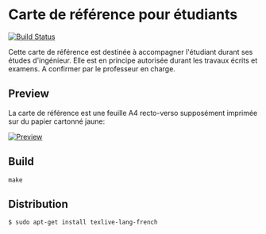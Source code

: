 # Carte de référence pour étudiants

[![Build Status](https://travis-ci.org/heig-vd-tin/refcard.svg?branch=master)](https://travis-ci.org/heig-vd-tin/refcard)

Cette carte de référence est destinée à accompagner l'étudiant durant ses études d'ingénieur. Elle est en principe autorisée durant les travaux écrits et examens. A confirmer par le professeur en charge.

## Preview

La carte de référence est une feuille A4 recto-verso supposément imprimée sur du papier cartonné jaune:

[![Preview](https://i.stack.imgur.com/qlWXc.png)](https://github.com/heig-vd-tin/refcard/releases/download/2.2.2/refcard.pdf)

## Build

```
make
```

## Distribution

```
$ sudo apt-get install texlive-lang-french
```
